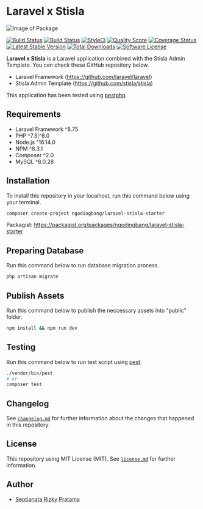 # Laravel x Stisla

![Image of Package](https://banners.beyondco.de/Laravel%20x%20Stisla.png?theme=light&packageManager=composer+require&packageName=ngodingbang%2Flaravel-stisla-starter&pattern=architect&style=style_1&description=The+Laravel+Framework+x+Stisla+Admin+Template.&md=1&showWatermark=0&fontSize=100px&images=https%3A%2F%2Flaravel.com%2Fimg%2Flogomark.min.svg)

[![Build Status](https://github.com/ngodingbang/laravel-stisla-starter/actions/workflows/laravel-mysql-8.yml/badge.svg)](https://github.com/ngodingbang/laravel-stisla-starter/actions)
[![Build Status](https://github.com/ngodingbang/laravel-stisla-starter/actions/workflows/laravel-postgresql.yml/badge.svg)](https://github.com/ngodingbang/laravel-stisla-starter/actions)
[![StyleCI](https://github.styleci.io/repos/463512983/shield)](https://github.styleci.io/repos/463512983)
[![Quality Score](https://img.shields.io/scrutinizer/g/ngodingbang/laravel-stisla-starter.svg?style=flat)](https://scrutinizer-ci.com/g/ngodingbang/laravel-stisla-starter)
[![Coverage Status](https://coveralls.io/repos/github/ngodingbang/laravel-stisla-starter/badge.svg)](https://coveralls.io/github/ngodingbang/laravel-stisla-starter)
[![Latest Stable Version](https://poser.pugx.org/ngodingbang/laravel-stisla-starter/v/stable.svg)](https://packagist.org/packages/ngodingbang/laravel-stisla-starter)
[![Total Downloads](https://poser.pugx.org/ngodingbang/laravel-stisla-starter/d/total.svg)](https://packagist.org/packages/ngodingbang/laravel-stisla-starter)
[![Software License](https://poser.pugx.org/ngodingbang/laravel-stisla-starter/license.svg)](https://packagist.org/packages/ngodingbang/laravel-stisla-starter)

**Laravel x Stisla** is a Laravel application combined with the Stisla Admin Template. You can check these GitHub repository below.

- Laravel Framework (https://github.com/laravel/laravel)
- Stisla Admin Template (https://github.com/stisla/stisla)

This application has been tested using [pestphp](https://pestphp.com).

## Requirements

- Laravel Framework ^8.75
- PHP ^7.3|^8.0
- Node.js ^16.14.0
- NPM ^8.3.1
- Composer ^2.0
- MySQL ^8.0.28

## Installation

To install this repository in your localhost, run this command below using your terminal.

```bash
composer create-project ngodingbang/laravel-stisla-starter
```

Packagist: https://packagist.org/packages/ngodingbang/laravel-stisla-starter

## Preparing Database
Run this command below to run database migration process.

```bash
php artisan migrate
```

## Publish Assets
Run this command below to publish the neccessary assets into "public" folder.

```bash
npm install && npm run dev
```

## Testing

Run this command below to run test script using [pest](https://pestphp.com/).

```bash
./vendor/bin/pest
# or
composer test
```

## Changelog

See [`changelog.md`](CHANGELOG.md) for further information about the changes that happened in this repository.

## License

This repository using MIT License (MIT). See [`license.md`](LICENSE.md) for further information.

## Author

- [Septianata Rizky Pratama](https://github.com/ngodingbang)
